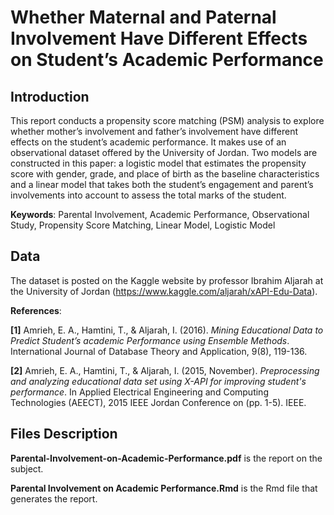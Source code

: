 # Whether Maternal and Paternal Involvement Have Different Effects on Student’s Academic Performance

## Introduction

This report conducts a propensity score matching (PSM) analysis to explore whether mother’s involvement
and father’s involvement have different effects on the student’s academic performance. It makes use of an
observational dataset offered by the University of Jordan. Two models are constructed in this paper: a
logistic model that estimates the propensity score with gender, grade, and place of birth as the baseline
characteristics and a linear model that takes both the student’s engagement and parent’s involvements into
account to assess the total marks of the student.

__Keywords__: Parental Involvement, Academic Performance, Observational Study, Propensity Score Matching, Linear Model, Logistic Model

## Data

The dataset is posted on the Kaggle website by professor Ibrahim Aljarah at the University of Jordan
(https://www.kaggle.com/aljarah/xAPI-Edu-Data).

__References__: 

__[1]__ Amrieh, E. A., Hamtini, T., & Aljarah, I. (2016). *Mining Educational Data to Predict Student’s academic Performance using Ensemble Methods*. International Journal of Database Theory and Application, 9(8), 119-136.

__[2]__ Amrieh, E. A., Hamtini, T., & Aljarah, I. (2015, November). *Preprocessing and analyzing educational data set using X-API for improving student's performance*. In Applied Electrical Engineering and Computing Technologies (AEECT), 2015 IEEE Jordan Conference on (pp. 1-5). IEEE.

## Files Description

__Parental-Involvement-on-Academic-Performance.pdf__ is the report on the subject.

__Parental Involvement on Academic Performance.Rmd__ is the Rmd file that generates the report.
